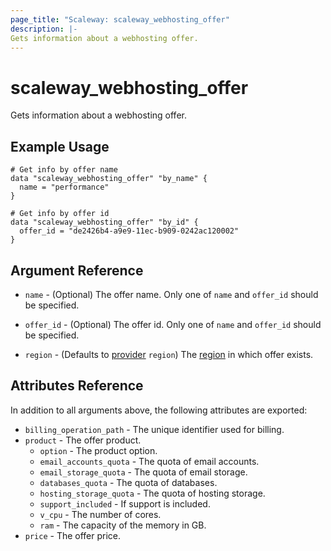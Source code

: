 ```yaml
---
page_title: "Scaleway: scaleway_webhosting_offer"
description: |-
Gets information about a webhosting offer.
---
```


# scaleway_webhosting_offer

Gets information about a webhosting offer.

## Example Usage

```hcl
# Get info by offer name
data "scaleway_webhosting_offer" "by_name" { 
  name = "performance"
}

# Get info by offer id
data "scaleway_webhosting_offer" "by_id" {
  offer_id = "de2426b4-a9e9-11ec-b909-0242ac120002"
}
```

## Argument Reference

- `name` - (Optional) The offer name. Only one of `name` and `offer_id` should be specified.

- `offer_id` - (Optional) The offer id. Only one of `name` and `offer_id` should be specified.

- `region` - (Defaults to [provider](../index.md#zone) `region`) The [region](../guides/regions_and_zones.md#zones) in which offer exists.

## Attributes Reference

In addition to all arguments above, the following attributes are exported:

- `billing_operation_path` - The unique identifier used for billing.
- `product` - The offer product.
   - `option` - The product option.
   - `email_accounts_quota` - The quota of email accounts.
   - `email_storage_quota` - The quota of email storage.
   - `databases_quota` - The quota of databases.
   - `hosting_storage_quota` - The quota of hosting storage.
   - `support_included` - If support is included.
   - `v_cpu` - The number of cores.
   - `ram` - The capacity of the memory in GB.
- `price` - The offer price.

